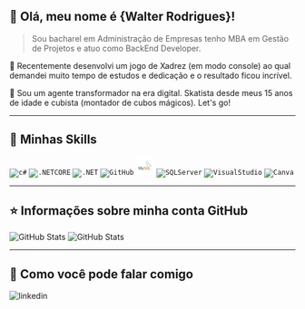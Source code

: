 ## 💜 Olá, meu nome é <strong>{Walter Rodrigues}!</strong>

> Sou bacharel em Administração de Empresas tenho MBA em Gestão de Projetos e atuo como BackEnd Developer.

🔭 Recentemente desenvolvi um jogo de Xadrez (em modo console) ao qual demandei muito tempo de estudos e dedicação e o resultado ficou incrível.

💬 Sou um agente transformador na era digital. Skatista desde meus 15 anos de idade e cubista (montador de cubos mágicos). Let's go!

----

## 🚀 Minhas Skills

<code><img height="32" src="https://cdn.jsdelivr.net/gh/devicons/devicon/icons/csharp/csharp-original.svg" alt="c#"/></code>
<code><img height="32" src="https://cdn.jsdelivr.net/gh/devicons/devicon/icons/dotnetcore/dotnetcore-original.svg" alt=".NETCORE"/></code>
<code><img height="32" src="https://cdn.jsdelivr.net/gh/devicons/devicon/icons/dot-net/dot-net-plain-wordmark.svg" alt=".NET"/></code>
<code><img height="32" src="https://cdn.jsdelivr.net/gh/devicons/devicon/icons/github/github-original-wordmark.svg" alt="GitHub"/></code>
<code><img height="32" src="https://raw.githubusercontent.com/github/explore/80688e429a7d4ef2fca1e82350fe8e3517d3494d/topics/mysql/mysql.png" alt="MySQL"/></code>
<code><img height="32" src="https://cdn.jsdelivr.net/gh/devicons/devicon/icons/microsoftsqlserver/microsoftsqlserver-plain-wordmark.svg" alt="SQLServer"/></code>
<code><img height="32" src="https://cdn.jsdelivr.net/gh/devicons/devicon/icons/visualstudio/visualstudio-plain.svg" alt="VisualStudio"/></code>
<code><img height="32" src="https://cdn.jsdelivr.net/gh/devicons/devicon/icons/canva/canva-original.svg" alt="Canva"/></code>

---

## ⭐ Informações sobre minha conta GitHub
![GitHub Stats](https://github-readme-stats.vercel.app/api?username=WalterRodrigues2k23&show_icons=true)
![GitHub Stats](https://github-readme-stats-eight-theta.vercel.app/api/top-langs/?username=WalterRodrigues2k23&layout=compact&langs_count=8)

---

## 💌 Como você pode falar comigo
</p>

<div dsplay="inline-block">  
  <a href="https://www.linkedin.com/in/walterrodriguesba">
    <img align="left" width="80px" src="https://img.shields.io/badge/-Linkedin-0e76a8?style=flat-square&logo=Linkedin&logoColor=white" alt="linkedin" style="vertical-align:top;">
  </a>
</div>
</p>

